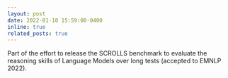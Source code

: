 ```yaml
---
layout: post
date: 2022-01-10 15:59:00-0400
inline: true
related_posts: true
---
```

 
Part of the effort to release the SCROLLS benchmark to evaluate the reasoning skills of Language Models over long tests (accepted to EMNLP 2022).